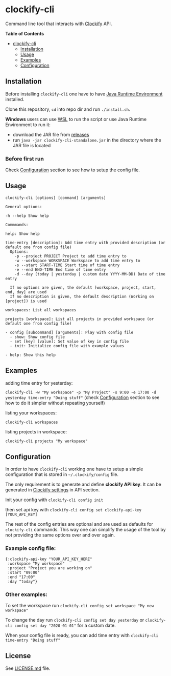 # clockify-cli

Command line tool that interacts with [Clockify](https://clockify.me) API.

**Table of Contents**

- [clockify-cli](#clockify-cli)
  - [Installation](#installation)
  - [Usage](#usage)
  - [Examples](#examples)
  - [Configuration](#configuration)

## Installation

Before installing `clockify-cli` one have to have [Java Runtime Environment](https://www.java.com/en/download/) installed.

Clone this repository, `cd` into repo dir and run `./install.sh`.

**Windows** users can use [WSL](https://docs.microsoft.com/en-us/windows/wsl/install-win10) to run the script or use Java Runtime Environment to run it:

- download the JAR file from [releases](https://github.com/gawliks/clockify-cli/releases/latest/download/clockify-cli-standalone.jar)
- run `java -jar clockify-cli-standalone.jar` in the directory where the JAR file is located

### Before first run

Check [Configuration](#configuration) section to see how to setup the config file.

## Usage

```
clockify-cli [options] [command] [arguments]

General options:

-h --help Show help

Commmands:

help: Show help

time-entry [description]: Add time entry with provided description (or default one from config file)
  Options:
    -p --project PROJECT Project to add time entry to
    -w --workspace WORKSPACE Workspace to add time entry to
    -s --start START-TIME Start time of time entry
    -e --end END-TIME End time of time entry
    -d --day (today | yesterday | custom date YYYY-MM-DD) Date of time entry

  If no options are given, the default [workspace, project, start, end, day] are used
  If no description is given, the default description (Working on [project]) is used

workspaces: List all workspaces

projects [workspace]: List all projects in provided workspace (or default one from config file)

- config [subcommand] [arguments]: Play with config file
  - show: Show config file
  - set [key] [value]: Set value of key in config file
  - init: Initialize config file with example values

- help: Show this help

```

## Examples

adding time entry for yesterday:

`clockify-cli -w "My workspace" -p "My Project" -s 9:00 -e 17:00 -d yesterday time-entry "Doing stuff"` (check [Configuration](#configuration) section to see how to do it simpler without repeating yourself)

listing your workspaces:

`clockify-cli workspaces`

listing projects in workspace:

`clockify-cli projects "My workspace"`

## Configuration

In order to have `clockify-cli` working one have to setup a simple configuration that is stored in `~/.clockify/config` file.

The only requirement is to generate and define **clockify API key**. It can be generated in [Clockify settings](https://clockify.me/user/settings) in API section.

Init your config with `clockify-cli config init`

then set api key with `clockify-cli config set clockify-api-key [YOUR_API_KEY]`

The rest of the config entries are optional and are used as defaults for `clockify-cli` commands. This way one can simplify the usage of the tool by not providing the same options over and over again.

### Example config file:

```
{:clockify-api-key "YOUR_API_KEY_HERE"
 :workspace "My workspace"
 :project "Project you are working on"
 :start "09:00"
 :end "17:00"
 :day "today"}
```

### Other examples:

To set the workspace run `clockify-cli config set workspace "My new workspace"`

To change the day run `clockify-cli config set day yesterday` or `clockify-cli config set day "2020-01-01"` for a custom date.

When your config file is ready, you can add time entry with `clockify-cli time-entry "Doing stuff"`

## License

See [LICENSE.md](./LICENSE.md) file.
